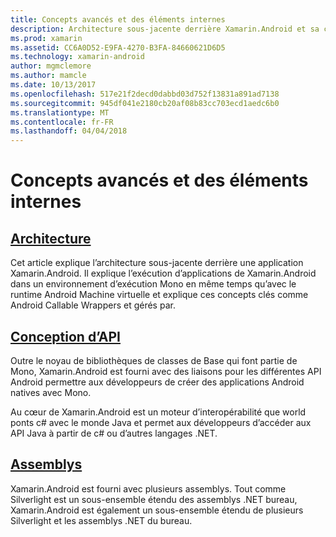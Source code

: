 ```yaml
---
title: Concepts avancés et des éléments internes
description: Architecture sous-jacente derrière Xamarin.Android et sa conception de l’API.
ms.prod: xamarin
ms.assetid: CC6A0D52-E9FA-4270-B3FA-84660621D6D5
ms.technology: xamarin-android
author: mgmclemore
ms.author: mamcle
ms.date: 10/13/2017
ms.openlocfilehash: 517e21f2decd0dabbd03d752f13831a891ad7138
ms.sourcegitcommit: 945df041e2180cb20af08b83cc703ecd1aedc6b0
ms.translationtype: MT
ms.contentlocale: fr-FR
ms.lasthandoff: 04/04/2018
---
```

# <a name="advanced-concepts-and-internals"></a>Concepts avancés et des éléments internes


##  <a name="architectureandroidinternalsarchitecturemd"></a>[Architecture](~/android/internals/architecture.md)

Cet article explique l’architecture sous-jacente derrière une application Xamarin.Android. Il explique l’exécution d’applications de Xamarin.Android dans un environnement d’exécution Mono en même temps qu’avec le runtime Android Machine virtuelle et explique ces concepts clés comme Android Callable Wrappers et gérés par. 



##  <a name="api-designandroidinternalsapi-designmd"></a>[Conception d’API](~/android/internals/api-design.md)

Outre le noyau de bibliothèques de classes de Base qui font partie de Mono, Xamarin.Android est fourni avec des liaisons pour les différentes API Android permettre aux développeurs de créer des applications Android natives avec Mono.

Au cœur de Xamarin.Android est un moteur d’interopérabilité que world ponts c# avec le monde Java et permet aux développeurs d’accéder aux API Java à partir de c# ou d’autres langages .NET.



##  <a name="assembliescross-platforminternalsavailable-assembliesmd"></a>[Assemblys](~/cross-platform/internals/available-assemblies.md)

Xamarin.Android est fourni avec plusieurs assemblys. Tout comme Silverlight est un sous-ensemble étendu des assemblys .NET bureau, Xamarin.Android est également un sous-ensemble étendu de plusieurs Silverlight et les assemblys .NET du bureau. 

